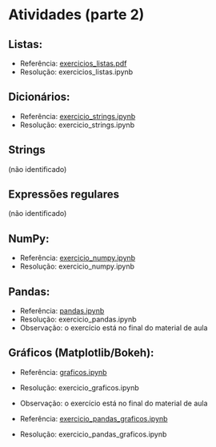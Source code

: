 # Atividades (parte 2)

## Listas:
- Referência: [exercicios_listas.pdf](https://github.com/joaopauloam/metodos_computacionais/blob/6246fbeb154dc834da4da653f8902693af729a8e//exercicios_listas.pdf)
- Resolução: exercicios_listas.ipynb

## Dicionários:
- Referência: [exercicio_strings.ipynb](https://github.com/joaopauloam/metodos_computacionais/blob/6246fbeb154dc834da4da653f8902693af729a8e//exercicio_strings.ipynb)
- Resolução: exercicio_strings.ipynb

## Strings
 (não identificado)
 
## Expressões regulares
 (não identificado)
 
## NumPy:
- Referência: [exercicio_numpy.ipynb](https://github.com/joaopauloam/metodos_computacionais/blob/6246fbeb154dc834da4da653f8902693af729a8e//exercicio_numpy.ipynb)
- Resolução: exercicio_numpy.ipynb

## Pandas:
- Referência: [pandas.ipynb](https://github.com/joaopauloam/metodos_computacionais/blob/6246fbeb154dc834da4da653f8902693af729a8e//pandas.ipynb)
- Resolução: exercicio_pandas.ipynb
- Observação: o exercício está no final do material de aula

## Gráficos (Matplotlib/Bokeh):
- Referência: [graficos.ipynb](https://github.com/joaopauloam/metodos_computacionais/blob/6246fbeb154dc834da4da653f8902693af729a8e//graficos.ipynb)
- Resolução: exercicio_graficos.ipynb
- Observação: o exercício está no final do material de aula

- Referência: [exercicio_pandas_graficos.ipynb](https://github.com/joaopauloam/metodos_computacionais/blob/6246fbeb154dc834da4da653f8902693af729a8e//exercicio_pandas_graficos.ipynb)
- Resolução: exercicio_pandas_graficos.ipynb

